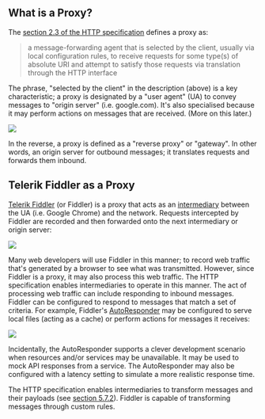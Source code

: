 ## What is a Proxy?

The [section 2.3 of the HTTP specification](https://httpwg.org/specs/rfc7230.html#intermediaries) defines a proxy as:

> a message-forwarding agent that is selected by the client, usually via local configuration rules, to receive requests for some type(s) of absolute URI and attempt to satisfy those requests via translation through the HTTP interface

The phrase, "selected by the client" in the description (above) is a key characteristic; a proxy is designated by a "user agent" (UA) to convey messages to "origin server" (i.e. google.com). It's also specialised because it may perform actions on messages that are received. (More on this later.)

![](https://i.imgur.com/ii1HgSSl.png)

In the reverse, a proxy is defined as a "reverse proxy" or "gateway". In other words, an origin server for outbound messages; it translates requests and forwards them inbound.

## Telerik Fiddler as a Proxy

[Telerik Fiddler](https://www.telerik.com/fiddler) (or Fiddler) is a proxy that acts as an [intermediary](https://httpwg.org/http-core/draft-ietf-httpbis-semantics-latest.html#intermediaries) between the UA (i.e. Google Chrome) and the network. Requests intercepted by Fiddler are recorded and then forwarded onto the next intermediary or origin server:

![](https://i.imgur.com/D6JqD1fl.png)

Many web developers will use Fiddler in this manner; to record web traffic that's generated by a browser to see what was transmitted. However, since Fiddler is a proxy, it may also process this web traffic. The HTTP specification enables intermediaries to operate in this manner. The act of processing web traffic can include responding to inbound messages. Fiddler can be configured to respond to messages that match a set of criteria. For example, Fiddler's [AutoResponder](https://docs.telerik.com/fiddler/KnowledgeBase/AutoResponder) may be configured to serve local files (acting as a cache) or perform actions for messages it receives:

![](https://i.imgur.com/O2AkO1jl.png)

Incidentally, the AutoResponder supports a clever development scenario when resources and/or services may be unavailable. It may be used to mock API responses from a service. The AutoResponder may also be configured with a latency setting to simulate a more realistic response time.

The HTTP specification enables intermediaries to transform messages and their payloads (see [section 5.7.2](https://httpwg.org/specs/rfc7230.html#message.transformations)). Fiddler is capable of transforming messages through custom rules.
